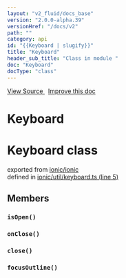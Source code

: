 ```yaml
---
layout: "v2_fluid/docs_base"
version: "2.0.0-alpha.39"
versionHref: "/docs/v2"
path: ""
category: api
id: "{{Keyboard | slugify}}"
title: "Keyboard"
header_sub_title: "Class in module "
doc: "Keyboard"
docType: "class"
---
```




<div class="improve-docs">
  <a href='http://github.com/driftyco/ionic2/tree/master/ionic/util/keyboard.ts#L4'>
    View Source
  </a>
  &nbsp;
  <a href='http://github.com/driftyco/ionic2/edit/master/ionic/util/keyboard.ts#L4'>
    Improve this doc
  </a>

  <!-- TODO(drewrygh, perrygovier): render this block in the correct location, markup identical to component docs -->

</div>




<h1 class="api-title">

  Keyboard



</h1>










<h1 class="class export">Keyboard <span class="type">class</span></h1>
<p class="module">exported from <a href='undefined'>ionic/ionic</a><br/>
defined in <a href="https://github.com/driftyco/ionic2/tree/master/ionic/util/keyboard.ts#L5-L125">ionic/util/keyboard.ts (line 5)</a>
</p>
<h2>Members</h2>

<div id="isOpen"></div>
<h3>
  <code>isOpen()</code>

</h3>












<div id="onClose"></div>
<h3>
  <code>onClose()</code>

</h3>












<div id="close"></div>
<h3>
  <code>close()</code>

</h3>












<div id="focusOutline"></div>
<h3>
  <code>focusOutline()</code>

</h3>














